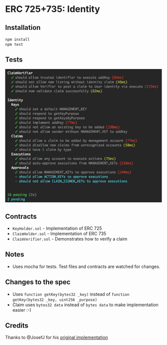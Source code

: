 # ERC 725+735: Identity

## Installation

    npm install
    npm test

## Tests

![](assets/test-results.png)

## Contracts

- `KeyHolder.sol` - Implementation of ERC 725
- `ClaimHolder.sol` - Implementation of ERC 735
- `ClaimVerifier.sol` - Demonstrates how to verify a claim

## Notes

- Uses mocha for tests. Test files and contracts are watched for changes.

## Changes to the spec

- Uses `function getKey(bytes32 _key)` instead of `function getKey(bytes32 _key, uint256 _purpose)`
- Claim uses `bytes32 data` instead of `bytes data` to make implementation easier :-)

## Credits

Thanks to @JosefJ for his [original implementation](/JosefJ/IdentityContract)
